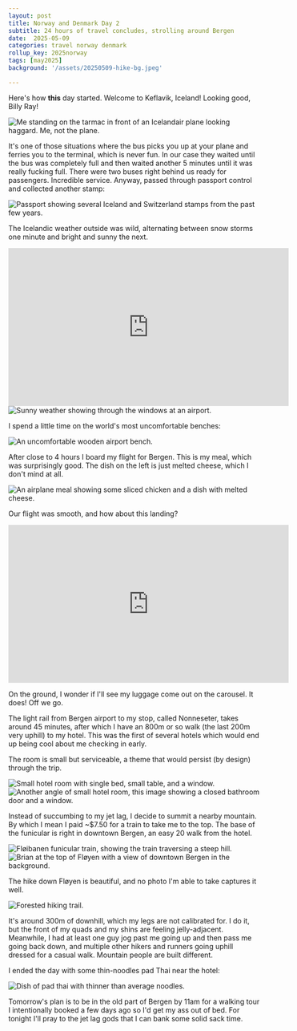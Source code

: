 ```yaml
---
layout: post
title: Norway and Denmark Day 2
subtitle: 24 hours of travel concludes, strolling around Bergen
date:  2025-05-09
categories: travel norway denmark
rollup_key: 2025norway
tags: [may2025]
background: '/assets/20250509-hike-bg.jpeg'

---
```


Here's how **this** day started. Welcome to Keflavik, Iceland! Looking good, Billy Ray!

<img src="/assets/20250509-offtheplane.jpg" alt="Me standing on the tarmac in front of an Icelandair plane looking haggard. Me, not the plane." />

It's one of those situations where the bus picks you up at your plane and ferries you to the terminal, which is never fun. In our case they waited until the bus was completely full and then waited another 5 minutes until it was really fucking full. There were two buses right behind us ready for passengers. Incredible service. Anyway, passed through passport control and collected another stamp:

<img src="/assets/20250509-passportstamp.jpg" alt="Passport showing several Iceland and Switzerland stamps from the past few years." />

The Icelandic weather outside was wild, alternating between snow storms one minute and bright and sunny the next.

<iframe width="560" height="315" src="https://www.youtube.com/embed/9NQFTj3AwG0?si=MTs4PoNMJxvrSHAg" title="YouTube video player" frameborder="0" allow="accelerometer; autoplay; clipboard-write; encrypted-media; gyroscope; picture-in-picture; web-share" referrerpolicy="strict-origin-when-cross-origin" allowfullscreen></iframe>

<img src="/assets/20250509-sunny-lounge.jpg" alt="Sunny weather showing through the windows at an airport." />

I spend a little time on the world's most uncomfortable benches:

<img src="/assets/20250509-kef-benches.jpg" alt="An uncomfortable wooden airport bench." />

After close to 4 hours I board my flight for Bergen. This is my meal, which was surprisingly good. The dish on the left is just melted cheese, which I don't mind at all.

<img src="/assets/20250509-flight-meal.jpg" alt="An airplane meal showing some sliced chicken and a dish with melted cheese." />

Our flight was smooth, and how about this landing?

<iframe width="560" height="315" src="https://www.youtube.com/embed/dlG-SSNBqiE?si=tyYhd_N4BP4e4nzN" title="YouTube video player" frameborder="0" allow="accelerometer; autoplay; clipboard-write; encrypted-media; gyroscope; picture-in-picture; web-share" referrerpolicy="strict-origin-when-cross-origin" allowfullscreen></iframe>

On the ground, I wonder if I'll see my luggage come out on the carousel. It does! Off we go.

The light rail from Bergen airport to my stop, called Nonneseter, takes around 45 minutes, after which I have an 800m or so walk (the last 200m very uphill) to my hotel. This was the first of several hotels which would end up being cool about me checking in early.

The room is small but serviceable, a theme that would persist (by design) through the trip.

<img src="/assets/20250509-hotel-park-room.jpg" alt="Small hotel room with single bed, small table, and a window." />

<img src="/assets/20250509-park-hotel-2.jpg" alt="Another angle of small hotel room, this image showing a closed bathroom door and a window." />

Instead of succumbing to my jet lag, I decide to summit a nearby mountain. By which I mean I paid ~$7.50 for a train to take me to the top. The base of the funicular is right in downtown Bergen, an easy 20 walk from the hotel. 

<img src="/assets/20250509-funicular.jpeg" alt="Fløibanen funicular train, showing the train traversing a steep hill." />

<img src="/assets/20250509-floibanen-top.jpg" alt="Brian at the top of Fløyen with a view of downtown Bergen in the background." />

The hike down Fløyen is beautiful, and no photo I'm able to take captures it well. 

<img src="/assets/20250509-hikedown.jpg" alt="Forested hiking trail." />

It's around 300m of downhill, which my legs are not calibrated for. I do it, but the front of my quads and my shins are feeling jelly-adjacent. Meanwhile, I had at least one guy jog past me going up and then pass me going back down, and multiple other hikers and runners going uphill dressed for a casual walk. Mountain people are built different.

I ended the day with some thin-noodles pad Thai near the hotel:

<img src="/assets/20250509-padthai.jpg" alt="Dish of pad thai with thinner than average noodles." />

Tomorrow's plan is to be in the old part of Bergen by 11am for a walking tour I intentionally booked a few days ago so I'd get my ass out of bed. For tonight I'll pray to the jet lag gods that I can bank some solid sack time.
